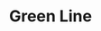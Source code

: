 ---
title: Green Line
title_zh: 綠綫
route_sign: [G]
branch_line: false
stations:
  - station_code: [G1]
    name: Mirai
    name_zh: 美來
    transfer:
      - route_sign: [Ac,C,D]
  - station_code: [G2]
    name: Uptown Cross
    name_zh: 上環十字
    transfer:
      - route_sign: [W]
  - station_code: [G3]
    name: Winterland
    name_zh: 冬地
    transfer:
      - route_sign: [W,C]
  - station_code: [G4]
    name: City Farm
    name_zh: 城中農場
    transfer:
      - route_sign: [B,P]
  - station_code: [G5]
    name: Mount Austin
    name_zh: 柯士甸山
    transfer:
      - route_sign: [W,C]
  - station_code: [G6]
    name: Downtown Core
    name_zh: 市中心
    transfer:
      - route_sign: [R,W]
  - station_code: [G7]
    name: Cavehaven
    name_zh: 旗喜雲
    transfer:
      - route_sign: [R,P]
  - station_code: [G8]
    name: Bottomvalley
    name_zh: 山底谷
    transfer:
      - route_sign: [V]
  - station_code: [G9]
    name: UCHQ South
    name_zh: 聯總南
    transfer:
      - route_sign: [B,A]
  - station_code: [G10]
    name: UCHQ West
    name_zh: 聯總西
    transfer:
      - route_sign: [S]
custom_style: table{margin:0 auto}.station-code-bg{background-image:url(/img/bg/greenline.png);background-repeat:no-repeat;background-size:7px 101%;background-position:56px}
weight: 2
---